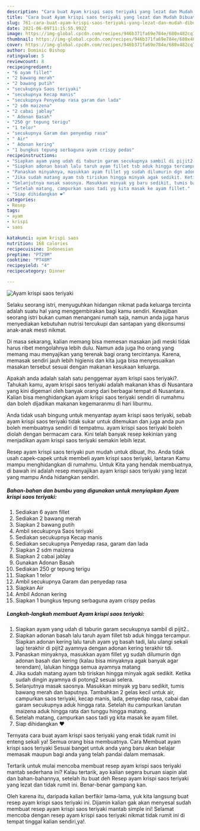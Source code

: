 ```yaml
---
description: "Cara buat Ayam krispi saos teriyaki yang lezat dan Mudah Dibuat"
title: "Cara buat Ayam krispi saos teriyaki yang lezat dan Mudah Dibuat"
slug: 761-cara-buat-ayam-krispi-saos-teriyaki-yang-lezat-dan-mudah-dibuat
date: 2021-06-09T11:15:55.992Z
image: https://img-global.cpcdn.com/recipes/946b371fa69e784e/680x482cq70/ayam-krispi-saos-teriyaki-foto-resep-utama.jpg
thumbnail: https://img-global.cpcdn.com/recipes/946b371fa69e784e/680x482cq70/ayam-krispi-saos-teriyaki-foto-resep-utama.jpg
cover: https://img-global.cpcdn.com/recipes/946b371fa69e784e/680x482cq70/ayam-krispi-saos-teriyaki-foto-resep-utama.jpg
author: Dominic Bishop
ratingvalue: 5
reviewcount: 8
recipeingredient:
- "6 ayam fillet"
- "2 bawang merah"
- "2 bawang putih"
- "secukupnya Saos teriyaki"
- "secukupnya Kecap manis"
- "secukupnya Penyedap rasa garam dan lada"
- "2 sdm maizena"
- "2 cabai jablay"
- " Adonan Basah"
- "250 gr tepung terigu"
- "1 telor"
- "secukupnya Garam dan penyedap rasa"
- " Air"
- " Adonan kering"
- "1 bungkus tepung serbaguna ayam crispy pedas"
recipeinstructions:
- "Siapkan ayam yang udah di taburin garam secukupnya sambil di pijit2.."
- "Siapkan adonan basah lalu taruh ayam fillet tsb aduk hingga tercampur. Siapkan adonan kering lalu taruh ayam yg basah tadi, lalu ulangi sekali lagi terakhir di pijit2 ayamnya dengan adonan kering terakhir tdi."
- "Panaskan minyaknya, masukkan ayam fillet yg sudah dilumurin dgn adonan basah dan kering (kalau bisa minyaknya agak banyak agar terendam), lalukan hingga semua ayamnya matang"
- "Jika sudah matang ayam tsb tiriskan hingga minyak agak sedikit. Ketika sudah dingin ayamnya di potong2 sesuai selera."
- "Selanjutnya masak saosnya. Masukkan minyak yg baru sedikit, tumis bawang merah dan baputnya. Tambahkan 2 gelas kecil untuk air, campurkan saos teriyaki, kecap manis, lada, penyedap rasa, cabai dan garam secukupnya aduk hingga rata. Setelah itu campurkan larutan maizena aduk hingga rata dan tunggu hingga matang."
- "Setelah matang, campurkan saos tadi yg kita masak ke ayam fillet."
- "Siap dihidangkan ❤"
categories:
- Resep
tags:
- ayam
- krispi
- saos

katakunci: ayam krispi saos 
nutrition: 168 calories
recipecuisine: Indonesian
preptime: "PT29M"
cooktime: "PT48M"
recipeyield: "4"
recipecategory: Dinner

---
```



![Ayam krispi saos teriyaki](https://img-global.cpcdn.com/recipes/946b371fa69e784e/680x482cq70/ayam-krispi-saos-teriyaki-foto-resep-utama.jpg)

Selaku seorang istri, menyuguhkan hidangan nikmat pada keluarga tercinta adalah suatu hal yang menggembirakan bagi kamu sendiri. Kewajiban seorang istri bukan cuman menangani rumah saja, namun anda juga harus menyediakan kebutuhan nutrisi tercukupi dan santapan yang dikonsumsi anak-anak mesti nikmat.

Di masa  sekarang, kalian memang bisa memesan masakan jadi meski tidak harus ribet mengolahnya lebih dulu. Namun ada juga lho orang yang memang mau menyajikan yang terenak bagi orang tercintanya. Karena, memasak sendiri jauh lebih higienis dan kita juga bisa menyesuaikan masakan tersebut sesuai dengan makanan kesukaan keluarga. 



Apakah anda adalah salah satu penggemar ayam krispi saos teriyaki?. Tahukah kamu, ayam krispi saos teriyaki adalah makanan khas di Nusantara yang kini digemari oleh banyak orang dari berbagai tempat di Nusantara. Kalian bisa menghidangkan ayam krispi saos teriyaki sendiri di rumahmu dan boleh dijadikan makanan kegemaranmu di hari liburmu.

Anda tidak usah bingung untuk menyantap ayam krispi saos teriyaki, sebab ayam krispi saos teriyaki tidak sukar untuk ditemukan dan juga anda pun boleh membuatnya sendiri di tempatmu. ayam krispi saos teriyaki boleh diolah dengan bermacam cara. Kini telah banyak resep kekinian yang menjadikan ayam krispi saos teriyaki semakin lebih lezat.

Resep ayam krispi saos teriyaki pun mudah untuk dibuat, lho. Anda tidak usah capek-capek untuk membeli ayam krispi saos teriyaki, lantaran Kamu mampu menghidangkan di rumahmu. Untuk Kita yang hendak membuatnya, di bawah ini adalah resep menyajikan ayam krispi saos teriyaki yang lezat yang mampu Anda hidangkan sendiri.

<!--inarticleads1-->

##### Bahan-bahan dan bumbu yang digunakan untuk menyiapkan Ayam krispi saos teriyaki:

1. Sediakan 6 ayam fillet
1. Sediakan 2 bawang merah
1. Siapkan 2 bawang putih
1. Ambil secukupnya Saos teriyaki
1. Sediakan secukupnya Kecap manis
1. Sediakan secukupnya Penyedap rasa, garam dan lada
1. Siapkan 2 sdm maizena
1. Siapkan 2 cabai jablay
1. Gunakan  Adonan Basah
1. Sediakan 250 gr tepung terigu
1. Siapkan 1 telor
1. Ambil secukupnya Garam dan penyedap rasa
1. Siapkan  Air
1. Ambil  Adonan kering
1. Siapkan 1 bungkus tepung serbaguna ayam crispy pedas




<!--inarticleads2-->

##### Langkah-langkah membuat Ayam krispi saos teriyaki:

1. Siapkan ayam yang udah di taburin garam secukupnya sambil di pijit2..
1. Siapkan adonan basah lalu taruh ayam fillet tsb aduk hingga tercampur. Siapkan adonan kering lalu taruh ayam yg basah tadi, lalu ulangi sekali lagi terakhir di pijit2 ayamnya dengan adonan kering terakhir tdi.
1. Panaskan minyaknya, masukkan ayam fillet yg sudah dilumurin dgn adonan basah dan kering (kalau bisa minyaknya agak banyak agar terendam), lalukan hingga semua ayamnya matang
1. Jika sudah matang ayam tsb tiriskan hingga minyak agak sedikit. Ketika sudah dingin ayamnya di potong2 sesuai selera.
1. Selanjutnya masak saosnya. Masukkan minyak yg baru sedikit, tumis bawang merah dan baputnya. Tambahkan 2 gelas kecil untuk air, campurkan saos teriyaki, kecap manis, lada, penyedap rasa, cabai dan garam secukupnya aduk hingga rata. Setelah itu campurkan larutan maizena aduk hingga rata dan tunggu hingga matang.
1. Setelah matang, campurkan saos tadi yg kita masak ke ayam fillet.
1. Siap dihidangkan ❤




Ternyata cara buat ayam krispi saos teriyaki yang enak tidak rumit ini enteng sekali ya! Semua orang bisa membuatnya. Cara Membuat ayam krispi saos teriyaki Sesuai banget untuk anda yang baru akan belajar memasak maupun bagi anda yang telah pandai dalam memasak.

Tertarik untuk mulai mencoba membuat resep ayam krispi saos teriyaki mantab sederhana ini? Kalau tertarik, ayo kalian segera buruan siapin alat dan bahan-bahannya, setelah itu buat deh Resep ayam krispi saos teriyaki yang lezat dan tidak rumit ini. Benar-benar gampang kan. 

Oleh karena itu, daripada kalian berfikir lama-lama, yuk kita langsung buat resep ayam krispi saos teriyaki ini. Dijamin kalian gak akan menyesal sudah membuat resep ayam krispi saos teriyaki mantab simple ini! Selamat mencoba dengan resep ayam krispi saos teriyaki nikmat tidak rumit ini di tempat tinggal kalian sendiri,ya!.

